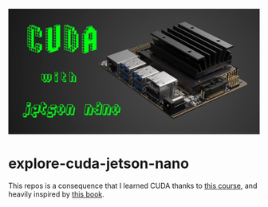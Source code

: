 ![alt text](assets/jetson_nano_render.webp)

# explore-cuda-jetson-nano

 This repos is a consequence that I learned CUDA thanks to [this course](https://cs.famaf.unc.edu.ar/~nicolasw/Docencia/CP/2020/), and heavily inspired by [this book](https://github.com/PacktPublishing/Learn-CUDA-Programming).
